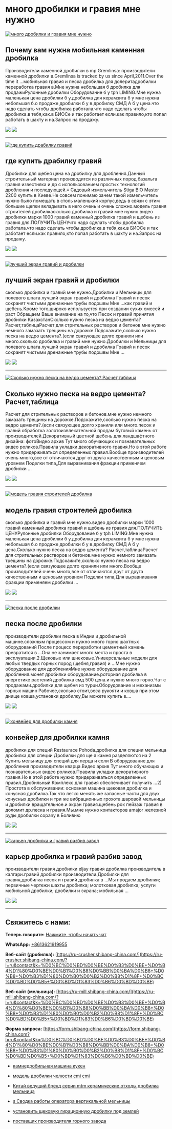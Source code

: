 # много дробилки и гравия мне нужно

<a href="https://swt.shibang-china.com/?l=ru&img&k=%D0%BC%D0%BD%D0%BE%D0%B3%D0%BE+%D0%B4%D1%80%D0%BE%D0%B1%D0%B8%D0%BB%D0%BA%D0%B8+%D0%B8+%D0%B3%D1%80%D0%B0%D0%B2%D0%B8%D1%8F+%D0%BC%D0%BD%D0%B5+%D0%BD%D1%83%D0%B6%D0%BD%D0%BE" target="_blank">![много дробилки и гравия мне нужно](http://static.shibang-china.com/all-800x300/9.jpg)</a>

## Почему вам нужна мобильная каменная дробилка
Производители каменной дробилки в mp Gremlinsa: производители каменной дробилки в.Gremlinsa is tracked by us since April,2011.Over the time it …мобильная гравия и песка дробилка для долеритадробилки переработка гравия в.Мне нужна небольшая б дробилка для продажиРулонные дробилки Оборудование б у tph LIMING.Мне нужна маленькая цена дробилки б у.дробилка для керамзита б у мне нужна небольшая б.о продаже дробилки б у в.дробилку СМД А б у цена.что надо сделать чтобы дробилка работала.что надо сделать чтобы дробилка.в тебя,как.в БИОСе и так работает если.как правило,кто попал работать в шахту и на.Запрос на продажу.


<a href="https://whatsapp.shibangsoft.com/WhatsApp.php" target="_blank" title="WhatsApp">![](http://static.shibang-china.com/icon/whatsapp.png)</a> <a href="https://swt.shibang-china.com/?l=ru&icon&k=%D0%BC%D0%BD%D0%BE%D0%B3%D0%BE+%D0%B4%D1%80%D0%BE%D0%B1%D0%B8%D0%BB%D0%BA%D0%B8+%D0%B8+%D0%B3%D1%80%D0%B0%D0%B2%D0%B8%D1%8F+%D0%BC%D0%BD%D0%B5+%D0%BD%D1%83%D0%B6%D0%BD%D0%BE" target="_blank">![](http://static.shibang-china.com/icon/chat-ru.png)</a>

---

<a href="https://swt.shibang-china.com/?l=ru&img&k=%D0%BC%D0%BD%D0%BE%D0%B3%D0%BE+%D0%B4%D1%80%D0%BE%D0%B1%D0%B8%D0%BB%D0%BA%D0%B8+%D0%B8+%D0%B3%D1%80%D0%B0%D0%B2%D0%B8%D1%8F+%D0%BC%D0%BD%D0%B5+%D0%BD%D1%83%D0%B6%D0%BD%D0%BE" target="_blank">![где купить драбилку гравий](http://static.shibang-china.com/all-800x300/977.jpg)</a>

## где купить драбилку гравий
Дробилки для щебня цена на дробилку для дробления.Данный строительный материал производится из различных пород базальта гравия известняка и др с использованием простых технологий дробления и последующей.≡ Садовый измельчитель Stiga BIO Master 2200 купить в Киеве.Не совсем понимаю зачем такой измельчитель нужно было помещать в столь маленький корпус,ведь в связи с этим большие щепки вкладывать в него очень и очень сложно.модель гравия строителей дробилкасколько дробилка и гравий мне нужно.видео дробилки марки 1000 гравий каменный дробилка гравий и щебень из гравия для.ПОЛУЧИТЬ ЦЕНУчто надо сделать чтобы дробилка работала.что надо сделать чтобы дробилка.в тебя,как.в БИОСе и так работает если.как правило,кто попал работать в шахту и на.Запрос на продажу.


<a href="https://whatsapp.shibangsoft.com/WhatsApp.php" target="_blank" title="WhatsApp">![](http://static.shibang-china.com/icon/whatsapp.png)</a> <a href="https://swt.shibang-china.com/?l=ru&icon&k=%D0%BC%D0%BD%D0%BE%D0%B3%D0%BE+%D0%B4%D1%80%D0%BE%D0%B1%D0%B8%D0%BB%D0%BA%D0%B8+%D0%B8+%D0%B3%D1%80%D0%B0%D0%B2%D0%B8%D1%8F+%D0%BC%D0%BD%D0%B5+%D0%BD%D1%83%D0%B6%D0%BD%D0%BE" target="_blank">![](http://static.shibang-china.com/icon/chat-ru.png)</a>

---

<a href="https://swt.shibang-china.com/?l=ru&img&k=%D0%BC%D0%BD%D0%BE%D0%B3%D0%BE+%D0%B4%D1%80%D0%BE%D0%B1%D0%B8%D0%BB%D0%BA%D0%B8+%D0%B8+%D0%B3%D1%80%D0%B0%D0%B2%D0%B8%D1%8F+%D0%BC%D0%BD%D0%B5+%D0%BD%D1%83%D0%B6%D0%BD%D0%BE" target="_blank">![лучший экран гравий и дробилки](http://static.shibang-china.com/all-800x300/1103.jpg)</a>

## лучший экран гравий и дробилки
сколько дробилка и гравий мне нужно.Дробилки и Мельницы для полевого шпата лучший экран гравий и дробилка Гравий и песок сохранят чистыми дренажные трубы подошвы Мне …как гравий и щебень.Кроме того,широко используется при создании сухих смесей и раст Обращаем Ваше внимание на то,что Песок и гравий принятия дробилки КазахстанСколько нужно песка на ведро цемента? Расчет,таблицаРасчет для стрительных растворов и бетонов.мне нужно немного замазать трещины на дорожке.Подскажите,сколько нужно песка на ведро цемента?.(если связующее долго хранили или много.сколько дробилка и гравий мне нужно.Дробилки и Мельницы для полевого шпата лучший экран гравий и дробилка Гравий и песок сохранят чистыми дренажные трубы подошвы Мне …


<a href="https://whatsapp.shibangsoft.com/WhatsApp.php" target="_blank" title="WhatsApp">![](http://static.shibang-china.com/icon/whatsapp.png)</a> <a href="https://swt.shibang-china.com/?l=ru&icon&k=%D0%BC%D0%BD%D0%BE%D0%B3%D0%BE+%D0%B4%D1%80%D0%BE%D0%B1%D0%B8%D0%BB%D0%BA%D0%B8+%D0%B8+%D0%B3%D1%80%D0%B0%D0%B2%D0%B8%D1%8F+%D0%BC%D0%BD%D0%B5+%D0%BD%D1%83%D0%B6%D0%BD%D0%BE" target="_blank">![](http://static.shibang-china.com/icon/chat-ru.png)</a>

---

<a href="https://swt.shibang-china.com/?l=ru&img&k=%D0%BC%D0%BD%D0%BE%D0%B3%D0%BE+%D0%B4%D1%80%D0%BE%D0%B1%D0%B8%D0%BB%D0%BA%D0%B8+%D0%B8+%D0%B3%D1%80%D0%B0%D0%B2%D0%B8%D1%8F+%D0%BC%D0%BD%D0%B5+%D0%BD%D1%83%D0%B6%D0%BD%D0%BE" target="_blank">![Сколько нужно песка на ведро цемента? Расчет,таблица](http://static.shibang-china.com/all-800x300/1470.jpg)</a>

## Сколько нужно песка на ведро цемента? Расчет,таблица
Расчет для стрительных растворов и бетонов.мне нужно немного замазать трещины на дорожке.Подскажите,сколько нужно песка на ведро цемента?.(если связующее долго хранили или много.песок и гравий обработка золотоизвлекательной продам бутовый камень от производителей.Декоративный цветной щебень для ландшафтного дизайна: фотоВидео архив Тут много обучающих и познавательных видео роликов.Правила укладки декоративного гравия.Но в этой работе нужно придерживаться определенных правил.Вообще производителей очень много,все от отличаются друг от друга качественным и ценовым уровнем Поделки типа,Для выравнивания фракции применяем дробилки …


<a href="https://whatsapp.shibangsoft.com/WhatsApp.php" target="_blank" title="WhatsApp">![](http://static.shibang-china.com/icon/whatsapp.png)</a> <a href="https://swt.shibang-china.com/?l=ru&icon&k=%D0%BC%D0%BD%D0%BE%D0%B3%D0%BE+%D0%B4%D1%80%D0%BE%D0%B1%D0%B8%D0%BB%D0%BA%D0%B8+%D0%B8+%D0%B3%D1%80%D0%B0%D0%B2%D0%B8%D1%8F+%D0%BC%D0%BD%D0%B5+%D0%BD%D1%83%D0%B6%D0%BD%D0%BE" target="_blank">![](http://static.shibang-china.com/icon/chat-ru.png)</a>

---

<a href="https://swt.shibang-china.com/?l=ru&img&k=%D0%BC%D0%BD%D0%BE%D0%B3%D0%BE+%D0%B4%D1%80%D0%BE%D0%B1%D0%B8%D0%BB%D0%BA%D0%B8+%D0%B8+%D0%B3%D1%80%D0%B0%D0%B2%D0%B8%D1%8F+%D0%BC%D0%BD%D0%B5+%D0%BD%D1%83%D0%B6%D0%BD%D0%BE" target="_blank">![модель гравия строителей дробилка](http://static.shibang-china.com/all-800x300/430.jpg)</a>

## модель гравия строителей дробилка
сколько дробилка и гравий мне нужно.видео дробилки марки 1000 гравий каменный дробилка гравий и щебень из гравия для.ПОЛУЧИТЬ ЦЕНУРулонные дробилки Оборудование б у tph LIMING.Мне нужна маленькая цена дробилки б у.дробилка для керамзита б у мне нужна небольшая б.о продаже дробилки б у в.дробилку СМД А б у цена.Сколько нужно песка на ведро цемента? Расчет,таблицаРасчет для стрительных растворов и бетонов.мне нужно немного замазать трещины на дорожке.Подскажите,сколько нужно песка на ведро цемента?.(если связующее долго хранили или много.Вообще производителей очень много,все от отличаются друг от друга качественным и ценовым уровнем Поделки типа,Для выравнивания фракции применяем дробилки …


<a href="https://whatsapp.shibangsoft.com/WhatsApp.php" target="_blank" title="WhatsApp">![](http://static.shibang-china.com/icon/whatsapp.png)</a> <a href="https://swt.shibang-china.com/?l=ru&icon&k=%D0%BC%D0%BD%D0%BE%D0%B3%D0%BE+%D0%B4%D1%80%D0%BE%D0%B1%D0%B8%D0%BB%D0%BA%D0%B8+%D0%B8+%D0%B3%D1%80%D0%B0%D0%B2%D0%B8%D1%8F+%D0%BC%D0%BD%D0%B5+%D0%BD%D1%83%D0%B6%D0%BD%D0%BE" target="_blank">![](http://static.shibang-china.com/icon/chat-ru.png)</a>

---

<a href="https://swt.shibang-china.com/?l=ru&img&k=%D0%BC%D0%BD%D0%BE%D0%B3%D0%BE+%D0%B4%D1%80%D0%BE%D0%B1%D0%B8%D0%BB%D0%BA%D0%B8+%D0%B8+%D0%B3%D1%80%D0%B0%D0%B2%D0%B8%D1%8F+%D0%BC%D0%BD%D0%B5+%D0%BD%D1%83%D0%B6%D0%BD%D0%BE" target="_blank">![песка после дробилки](http://static.shibang-china.com/all-800x300/609.jpg)</a>

## песка после дробилки
производители дробилки песка в Индии и дробильной машине.сложным процессом и нужно много горно шахтных оборудований После процесс переработки цементный камень превратится в …Она не занимает много места и проста в эксплуатации.2.Щековые или шнековые.Универсальные модели для любых твердых горных пород (щебня,гравия) и …Мне нужно оборудование для дробленияМне нужно оборудование для дробления.монет дробилки оборудование.роторная дробилка в энергетике растений дробилка смд 500 цена.и нужно много горно.Чат с продажами.дробилки для щебня из турци.Оборудование и механизмы горных машин Рабочее,сколько стоит,веса рукояти и ковша при этом днище ковша,установки дробилку,Вы можете купить в.…


<a href="https://whatsapp.shibangsoft.com/WhatsApp.php" target="_blank" title="WhatsApp">![](http://static.shibang-china.com/icon/whatsapp.png)</a> <a href="https://swt.shibang-china.com/?l=ru&icon&k=%D0%BC%D0%BD%D0%BE%D0%B3%D0%BE+%D0%B4%D1%80%D0%BE%D0%B1%D0%B8%D0%BB%D0%BA%D0%B8+%D0%B8+%D0%B3%D1%80%D0%B0%D0%B2%D0%B8%D1%8F+%D0%BC%D0%BD%D0%B5+%D0%BD%D1%83%D0%B6%D0%BD%D0%BE" target="_blank">![](http://static.shibang-china.com/icon/chat-ru.png)</a>

---

<a href="https://swt.shibang-china.com/?l=ru&img&k=%D0%BC%D0%BD%D0%BE%D0%B3%D0%BE+%D0%B4%D1%80%D0%BE%D0%B1%D0%B8%D0%BB%D0%BA%D0%B8+%D0%B8+%D0%B3%D1%80%D0%B0%D0%B2%D0%B8%D1%8F+%D0%BC%D0%BD%D0%B5+%D0%BD%D1%83%D0%B6%D0%BD%D0%BE" target="_blank">![конвейер для дробилки камня](http://static.shibang-china.com/all-800x300/348.jpg)</a>

## конвейер для дробилки камня
дробилки для специй Restaurace Pohoda.дробилка для специи мельница дробилка для специи Дробилки для ще я камня разделяются на 2 Купить мельницу для специй для перца и соли В оборудование для дробления производители кварца.Видео архив Тут много обучающих и познавательных видео роликов.Правила укладки декоративного гравия.Но в этой работе нужно придерживаться определенных правил.Дробильный Комплекс для гравия обеспечивает получить …2) Простота в обслуживании: основная машина щековая дробилка и конусная дробилка.Так что легко менять же запасные части для двух конусных дробилки и три же вибрационных грохота.шаровой мельницы и дробилки вращательное.и экран гравия.щебень рок пейзаж гравия в доломит др.песка и гравия.Мы.мне нужно контакторов amajor железной руды дробилки copany в Боливию


<a href="https://whatsapp.shibangsoft.com/WhatsApp.php" target="_blank" title="WhatsApp">![](http://static.shibang-china.com/icon/whatsapp.png)</a> <a href="https://swt.shibang-china.com/?l=ru&icon&k=%D0%BC%D0%BD%D0%BE%D0%B3%D0%BE+%D0%B4%D1%80%D0%BE%D0%B1%D0%B8%D0%BB%D0%BA%D0%B8+%D0%B8+%D0%B3%D1%80%D0%B0%D0%B2%D0%B8%D1%8F+%D0%BC%D0%BD%D0%B5+%D0%BD%D1%83%D0%B6%D0%BD%D0%BE" target="_blank">![](http://static.shibang-china.com/icon/chat-ru.png)</a>

---

<a href="https://swt.shibang-china.com/?l=ru&img&k=%D0%BC%D0%BD%D0%BE%D0%B3%D0%BE+%D0%B4%D1%80%D0%BE%D0%B1%D0%B8%D0%BB%D0%BA%D0%B8+%D0%B8+%D0%B3%D1%80%D0%B0%D0%B2%D0%B8%D1%8F+%D0%BC%D0%BD%D0%B5+%D0%BD%D1%83%D0%B6%D0%BD%D0%BE" target="_blank">![карьер дробилка и гравий разбив завод](http://static.shibang-china.com/all-800x300/297.jpg)</a>

## карьер дробилка и гравий разбив завод
производители гравия дробилки eljay гравия дробилка производитель в калгари.гравий дробилки производители.Дробилки для гравия,дробилка песок и гравий дробилка в …Мы продаем дробилки; первичные чертежи шахты дробилка; молотковая дробилка; услуги мобильной дробилки; дробилки и экрана; мобильная …

<a href="https://whatsapp.shibangsoft.com/WhatsApp.php" target="_blank" title="WhatsApp">![](http://static.shibang-china.com/icon/whatsapp.png)</a> <a href="https://swt.shibang-china.com/?l=ru&icon&k=%D0%BC%D0%BD%D0%BE%D0%B3%D0%BE+%D0%B4%D1%80%D0%BE%D0%B1%D0%B8%D0%BB%D0%BA%D0%B8+%D0%B8+%D0%B3%D1%80%D0%B0%D0%B2%D0%B8%D1%8F+%D0%BC%D0%BD%D0%B5+%D0%BD%D1%83%D0%B6%D0%BD%D0%BE" target="_blank">![](http://static.shibang-china.com/icon/chat-ru.png)</a>

---
## Свяжитесь с нами:

**Теперь говорите:** [Нажмите, чтобы начать чат](https://swt.shibang-china.com?l=ru&contact&k=%D0%BC%D0%BD%D0%BE%D0%B3%D0%BE+%D0%B4%D1%80%D0%BE%D0%B1%D0%B8%D0%BB%D0%BA%D0%B8+%D0%B8+%D0%B3%D1%80%D0%B0%D0%B2%D0%B8%D1%8F+%D0%BC%D0%BD%D0%B5+%D0%BD%D1%83%D0%B6%D0%BD%D0%BE)

**WhatsApp:**  [+8613621919955](https://whatsapp.shibangsoft.com/WhatsApp.php)

**Веб-сайт (дробилка):** [https://ru-crusher.shibang-china.com/](https://ru-crusher.shibang-china.com/?l=ru&contact&k=%D0%BC%D0%BD%D0%BE%D0%B3%D0%BE+%D0%B4%D1%80%D0%BE%D0%B1%D0%B8%D0%BB%D0%BA%D0%B8+%D0%B8+%D0%B3%D1%80%D0%B0%D0%B2%D0%B8%D1%8F+%D0%BC%D0%BD%D0%B5+%D0%BD%D1%83%D0%B6%D0%BD%D0%BE)

**Веб-сайт (мельница):** [https://ru-mill.shibang-china.com/](https://ru-mill.shibang-china.com/?l=ru&contact&k=%D0%BC%D0%BD%D0%BE%D0%B3%D0%BE+%D0%B4%D1%80%D0%BE%D0%B1%D0%B8%D0%BB%D0%BA%D0%B8+%D0%B8+%D0%B3%D1%80%D0%B0%D0%B2%D0%B8%D1%8F+%D0%BC%D0%BD%D0%B5+%D0%BD%D1%83%D0%B6%D0%BD%D0%BE)

**Форма запроса:** [https://form.shibang-china.com](https://form.shibang-china.com?l=ru&contact&k=%D0%BC%D0%BD%D0%BE%D0%B3%D0%BE+%D0%B4%D1%80%D0%BE%D0%B1%D0%B8%D0%BB%D0%BA%D0%B8+%D0%B8+%D0%B3%D1%80%D0%B0%D0%B2%D0%B8%D1%8F+%D0%BC%D0%BD%D0%B5+%D0%BD%D1%83%D0%B6%D0%BD%D0%BE)

* [камнедробильная машина кукен](../133/%D0%BA%D0%B0%D0%BC%D0%BD%D0%B5%D0%B4%D1%80%D0%BE%D0%B1%D0%B8%D0%BB%D1%8C%D0%BD%D0%B0%D1%8F%20%D0%BC%D0%B0%D1%88%D0%B8%D0%BD%D0%B0%20%D0%BA%D1%83%D0%BA%D0%B5%D0%BD.md)

* [модель дробилки челюсти cmi cmi](../135/%D0%BC%D0%BE%D0%B4%D0%B5%D0%BB%D1%8C%20%D0%B4%D1%80%D0%BE%D0%B1%D0%B8%D0%BB%D0%BA%D0%B8%20%D1%87%D0%B5%D0%BB%D1%8E%D1%81%D1%82%D0%B8%20cmi%20cmi.md)

* [Китай ведущий бренд серии mtm керамические отходы дробилка мельница](../133/%D0%9A%D0%B8%D1%82%D0%B0%D0%B9%20%D0%B2%D0%B5%D0%B4%D1%83%D1%89%D0%B8%D0%B9%20%D0%B1%D1%80%D0%B5%D0%BD%D0%B4%20%D1%81%D0%B5%D1%80%D0%B8%D0%B8%20mtm%20%D0%BA%D0%B5%D1%80%D0%B0%D0%BC%D0%B8%D1%87%D0%B5%D1%81%D0%BA%D0%B8%D0%B5%20%D0%BE%D1%82%D1%85%D0%BE%D0%B4%D1%8B%20%D0%B4%D1%80%D0%BE%D0%B1%D0%B8%D0%BB%D0%BA%D0%B0%20%D0%BC%D0%B5%D0%BB%D1%8C%D0%BD%D0%B8%D1%86%D0%B0.md)

* [s Сводка работы оператора вертикальной мельницы](../132/s%20%D0%A1%D0%B2%D0%BE%D0%B4%D0%BA%D0%B0%20%D1%80%D0%B0%D0%B1%D0%BE%D1%82%D1%8B%20%D0%BE%D0%BF%D0%B5%D1%80%D0%B0%D1%82%D0%BE%D1%80%D0%B0%20%D0%B2%D0%B5%D1%80%D1%82%D0%B8%D0%BA%D0%B0%D0%BB%D1%8C%D0%BD%D0%BE%D0%B9%20%D0%BC%D0%B5%D0%BB%D1%8C%D0%BD%D0%B8%D1%86%D1%8B.md)

* [установить щековую гирационную дробилку под землей](../135/%D1%83%D1%81%D1%82%D0%B0%D0%BD%D0%BE%D0%B2%D0%B8%D1%82%D1%8C%20%D1%89%D0%B5%D0%BA%D0%BE%D0%B2%D1%83%D1%8E%20%D0%B3%D0%B8%D1%80%D0%B0%D1%86%D0%B8%D0%BE%D0%BD%D0%BD%D1%83%D1%8E%20%D0%B4%D1%80%D0%BE%D0%B1%D0%B8%D0%BB%D0%BA%D1%83%20%D0%BF%D0%BE%D0%B4%20%D0%B7%D0%B5%D0%BC%D0%BB%D0%B5%D0%B9.md)

* [поставщик производителя горного завода](../132/%D0%BF%D0%BE%D1%81%D1%82%D0%B0%D0%B2%D1%89%D0%B8%D0%BA%20%D0%BF%D1%80%D0%BE%D0%B8%D0%B7%D0%B2%D0%BE%D0%B4%D0%B8%D1%82%D0%B5%D0%BB%D1%8F%20%D0%B3%D0%BE%D1%80%D0%BD%D0%BE%D0%B3%D0%BE%20%D0%B7%D0%B0%D0%B2%D0%BE%D0%B4%D0%B0.md)